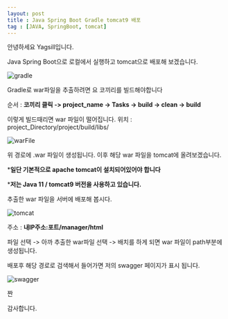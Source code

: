 ```yaml
---
layout: post
title : Java Spring Boot Gradle tomcat9 배포
tag : [JAVA, SpringBoot, tomcat]
---
```


안녕하세요 Yagsill입니다.
  
Java Spring Boot으로 로컬에서 실행하고 tomcat으로 배포해 보겠습니다.
  

![gradle](https://img1.daumcdn.net/thumb/R1280x0/?scode=mtistory2&fname=https%3A%2F%2Fblog.kakaocdn.net%2Fdn%2FbwfLP4%2Fbtr0NMPmXgO%2FiM3S8G6WxkbQKgt3J9xkG1%2Fimg.png)
  
Gradle로 war파일을 추출하려면 요 코끼리를 빌드해야합니다
  
순서 : **코끼리 클릭 -> project_name -> Tasks -> build -> clean -> build**
  
이렇게 빌드때리면 war 파일이 떨어집니다.
위치 : project_Directory/project/build/libs/

![warFile](https://img1.daumcdn.net/thumb/R1280x0/?scode=mtistory2&fname=https%3A%2F%2Fblog.kakaocdn.net%2Fdn%2FbaSAZQ%2Fbtr0RKjsXjk%2FmZYuwBqcFKKk8ftaQzEnl0%2Fimg.png)
  
위 경로에 .war 파일이 생성됩니다. 이후 해당 war 파일을 tomcat에 올려보겠습니다.
  
***일단 기본적으로 apache tomcat이 설치되어있어야 합니다**
  
***저는 Java 11 / tomcat9 버전을 사용하고 있습니다.**
  
추출한 war 파일을 서버에 배포해 봅시다.
  
![tomcat](https://img1.daumcdn.net/thumb/R1280x0/?scode=mtistory2&fname=https%3A%2F%2Fblog.kakaocdn.net%2Fdn%2FbgfTzO%2Fbtr1nv5g6ma%2FM8GEn3YuJSGq78b1rCMKa1%2Fimg.png)
  
주소 : **내IP주소:포트/manager/html**
  
파일 선택 -> 아까 추출한 war파일 선택 -> 배치를 하게 되면 war 파일이 path부분에 생성됩니다.
  
배포후 해당 경로로 검색해서 들어가면 저의 swagger 페이지가 표시 됩니다.
  
![swagger](https://img1.daumcdn.net/thumb/R1280x0/?scode=mtistory2&fname=https%3A%2F%2Fblog.kakaocdn.net%2Fdn%2FcKfIUW%2Fbtr1fOxCyP0%2FsYoXaTP80FWGPVJi6VMhk1%2Fimg.png)

짠
  
감사합니다.